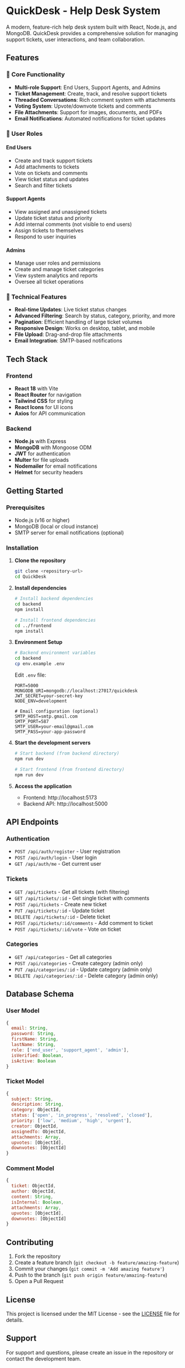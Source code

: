 # QuickDesk - Help Desk System

A modern, feature-rich help desk system built with React, Node.js, and MongoDB. QuickDesk provides a comprehensive solution for managing support tickets, user interactions, and team collaboration.

## Features

### 🎯 Core Functionality
- **Multi-role Support**: End Users, Support Agents, and Admins
- **Ticket Management**: Create, track, and resolve support tickets
- **Threaded Conversations**: Rich comment system with attachments
- **Voting System**: Upvote/downvote tickets and comments
- **File Attachments**: Support for images, documents, and PDFs
- **Email Notifications**: Automated notifications for ticket updates

### 👥 User Roles

#### End Users
- Create and track support tickets
- Add attachments to tickets
- Vote on tickets and comments
- View ticket status and updates
- Search and filter tickets

#### Support Agents
- View assigned and unassigned tickets
- Update ticket status and priority
- Add internal comments (not visible to end users)
- Assign tickets to themselves
- Respond to user inquiries

#### Admins
- Manage user roles and permissions
- Create and manage ticket categories
- View system analytics and reports
- Oversee all ticket operations

### 🔧 Technical Features
- **Real-time Updates**: Live ticket status changes
- **Advanced Filtering**: Search by status, category, priority, and more
- **Pagination**: Efficient handling of large ticket volumes
- **Responsive Design**: Works on desktop, tablet, and mobile
- **File Upload**: Drag-and-drop file attachments
- **Email Integration**: SMTP-based notifications

## Tech Stack

### Frontend
- **React 18** with Vite
- **React Router** for navigation
- **Tailwind CSS** for styling
- **React Icons** for UI icons
- **Axios** for API communication

### Backend
- **Node.js** with Express
- **MongoDB** with Mongoose ODM
- **JWT** for authentication
- **Multer** for file uploads
- **Nodemailer** for email notifications
- **Helmet** for security headers

## Getting Started

### Prerequisites
- Node.js (v16 or higher)
- MongoDB (local or cloud instance)
- SMTP server for email notifications (optional)

### Installation

1. **Clone the repository**
   ```bash
   git clone <repository-url>
   cd QuickDesk
   ```

2. **Install dependencies**
   ```bash
   # Install backend dependencies
   cd backend
   npm install
   
   # Install frontend dependencies
   cd ../frontend
   npm install
   ```

3. **Environment Setup**
   ```bash
   # Backend environment variables
   cd backend
   cp env.example .env
   ```
   
   Edit `.env` file:
   ```env
   PORT=5000
   MONGODB_URI=mongodb://localhost:27017/quickdesk
   JWT_SECRET=your-secret-key
   NODE_ENV=development
   
   # Email configuration (optional)
   SMTP_HOST=smtp.gmail.com
   SMTP_PORT=587
   SMTP_USER=your-email@gmail.com
   SMTP_PASS=your-app-password
   ```

4. **Start the development servers**
   ```bash
   # Start backend (from backend directory)
   npm run dev
   
   # Start frontend (from frontend directory)
   npm run dev
   ```

5. **Access the application**
   - Frontend: http://localhost:5173
   - Backend API: http://localhost:5000

## API Endpoints

### Authentication
- `POST /api/auth/register` - User registration
- `POST /api/auth/login` - User login
- `GET /api/auth/me` - Get current user

### Tickets
- `GET /api/tickets` - Get all tickets (with filtering)
- `GET /api/tickets/:id` - Get single ticket with comments
- `POST /api/tickets` - Create new ticket
- `PUT /api/tickets/:id` - Update ticket
- `DELETE /api/tickets/:id` - Delete ticket
- `POST /api/tickets/:id/comments` - Add comment to ticket
- `POST /api/tickets/:id/vote` - Vote on ticket

### Categories
- `GET /api/categories` - Get all categories
- `POST /api/categories` - Create category (admin only)
- `PUT /api/categories/:id` - Update category (admin only)
- `DELETE /api/categories/:id` - Delete category (admin only)

## Database Schema

### User Model
```javascript
{
  email: String,
  password: String,
  firstName: String,
  lastName: String,
  role: ['end_user', 'support_agent', 'admin'],
  isVerified: Boolean,
  isActive: Boolean
}
```

### Ticket Model
```javascript
{
  subject: String,
  description: String,
  category: ObjectId,
  status: ['open', 'in_progress', 'resolved', 'closed'],
  priority: ['low', 'medium', 'high', 'urgent'],
  creator: ObjectId,
  assignedTo: ObjectId,
  attachments: Array,
  upvotes: [ObjectId],
  downvotes: [ObjectId]
}
```

### Comment Model
```javascript
{
  ticket: ObjectId,
  author: ObjectId,
  content: String,
  isInternal: Boolean,
  attachments: Array,
  upvotes: [ObjectId],
  downvotes: [ObjectId]
}
```

## Contributing

1. Fork the repository
2. Create a feature branch (`git checkout -b feature/amazing-feature`)
3. Commit your changes (`git commit -m 'Add amazing feature'`)
4. Push to the branch (`git push origin feature/amazing-feature`)
5. Open a Pull Request

## License

This project is licensed under the MIT License - see the [LICENSE](LICENSE) file for details.

## Support

For support and questions, please create an issue in the repository or contact the development team.
